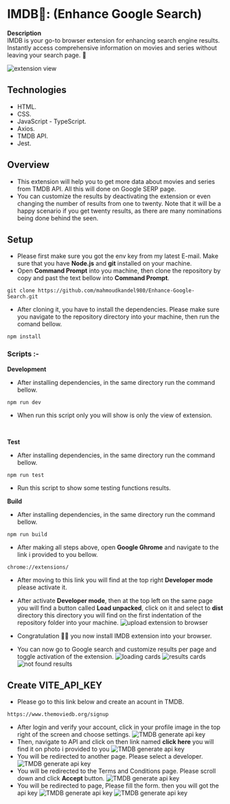# IMDB🌟: (Enhance Google Search)

**Description**
<br/>
IMDB is your go-to browser extension for enhancing search engine results. Instantly access comprehensive information on movies and series without leaving your search page. 🚥

![extension view](./public/images/extension-view.png)

## Technologies

-   HTML.
-   CSS.
-   JavaScript - TypeScript.
-   Axios.
-   TMDB API.
-   Jest.

## Overview

-   This extension will help you to get more data about movies and series from TMDB API. All this will done on Google SERP page.
-   You can customize the results by deactivating the extension or even changing the number of results from one to twenty. Note that it will be a happy scenario if you get twenty results, as there are many nominations being done behind the seen.

## Setup

-   Please first make sure you got the env key from my latest E-mail. Make sure that you have **Node.js** and **git** installed on your machine.
-   Open **Command Prompt** into you machine, then clone the repository by copy and past the text bellow into **Command Prompt**.

```
git clone https://github.com/mahmoudkandel980/Enhance-Google-Search.git
```

-   After cloning it, you have to install the dependencies. Please make sure you navigate to the repository directory into your machine, then run the comand bellow.

```
npm install
```

### Scripts :-

**Development**

-   After installing dependencies, in the same directory run the command bellow.

```
npm run dev
```

-   When run this script only you will show is only the view of extension.

<br/>

**Test**

-   After installing dependencies, in the same directory run the command bellow.

```
npm run test
```

-   Run this script to show some testing functions results.

**Build**

-   After installing dependencies, in the same directory run the command bellow.

```
npm run build
```

-   After making all steps above, open **Google Ghrome** and navigate to the link i provided to you bellow.

```
chrome://extensions/
```

-   After moving to this link you will find at the top right **Developer mode** please activate it.
-   After activate **Developer mode**, then at the top left on the same page you will find a button called **Load unpacked**, click on it and select to **dist** directory this directory you will find on the first indentation of the repository folder into your machine.
    ![upload extension to browser](./public/images/upload-extension.png)
-   Congratulation 🥳🔥 you now install IMDB extension into your browser.

-   You can now go to Google search and customize results per page and toggle activation of the extension.
    ![loading cards](./public/images/loading-cards.png)
    ![results cards](./public/images/result-cards.png)
    ![not found results](./public/images/not-found-results.png)

## Create VITE_API_KEY

-   Please go to this link below and create an acount in TMDB.

```
https://www.themoviedb.org/signup
```

-   After login and verify your account, click in your profile image in the top right of the screen and choose settings.
    ![TMDB generate api key](./public/images/TMDB1.png)
-   Then, navigate to API and click on then link named **click here** you will find it on photo i provided to you
    ![TMDB generate api key](./public/images/TMDB2.png)
-   You will be redirected to another page. Please select a developer.
    ![TMDB generate api key](./public/images/TMDB3.png)
-   You will be redirected to the Terms and Conditions page. Please scroll down and click **Accept** button.
    ![TMDB generate api key](./public/images/TMDB4.png)
-   You will be redirected to page, Please fill the form. then you will got the api key
    ![TMDB generate api key](./public/images/TMDB5.png)
    ![TMDB generate api key](./public/images/TMDB6.png)
